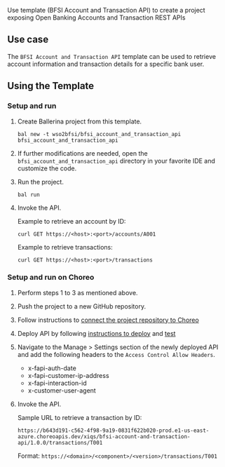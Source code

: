 Use template (BFSI Account and Transaction API) to create a project exposing Open Banking Accounts and Transaction REST APIs

## Use case

The `BFSI Account and Transaction API` template can be used to retrieve account information and transaction details for a specific bank user.

## Using the Template

### Setup and run

1.  Create Ballerina project from this template.

    ```ballerina
    bal new -t wso2bfsi/bfsi_account_and_transaction_api bfsi_account_and_transaction_api
    ```

2.  If further modifications are needed, open the `bfsi_account_and_transaction_api` directory in your favorite IDE and customize the code.

3.  Run the project.

    ```ballerina
    bal run
    ```

4.  Invoke the API.

    Example to retrieve an account by ID:

    ```
    curl GET https://<host>:<port>/accounts/A001
    ```

    Example to retrieve transactions:

    ```
    curl GET https://<host>:<port>/transactions
    ```

### Setup and run on Choreo

1. Perform steps 1 to 3 as mentioned above.

2. Push the project to a new GitHub repository.

3. Follow instructions to [connect the project repository to Choreo](https://wso2.com/choreo/docs/develop/manage-repository/connect-your-own-github-repository-to-choreo/)

4. Deploy API by following [instructions to deploy](https://wso2.com/choreo/docs/get-started/tutorials/create-your-first-rest-api/#step-2-deploy) and [test](https://wso2.com/choreo/docs/get-started/tutorials/create-your-first-rest-api/#step-3-test)

5. Navigate to the Manage > Settings section of the newly deployed API and add the following headers to the `Access Control Allow Headers`.

   - x-fapi-auth-date
   - x-fapi-customer-ip-address
   - x-fapi-interaction-id
   - x-customer-user-agent

6. Invoke the API.

   Sample URL to retrieve a transaction by ID:

   `https://b643d191-c562-4f98-9a19-0831f622b020-prod.e1-us-east-azure.choreoapis.dev/xiqs/bfsi-account-and-transaction-api/1.0.0/transactions/T001`

   Format: `https://<domain>/<component>/<version>/transactions/T001`
